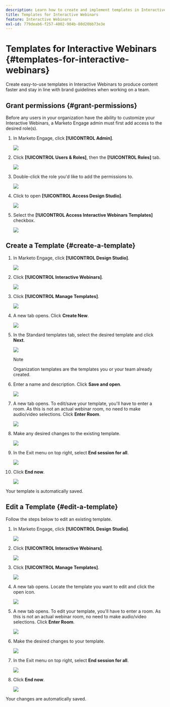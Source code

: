 ```yaml
---
description: Learn how to create and implement templates in Interactive Webinars.
title: Templates for Interactive Webinars
feature: Interactive Webinars
exl-id: 779deab6-f257-4002-904b-80d20bb73e3e
---
```

# Templates for Interactive Webinars {#templates-for-interactive-webinars}

Create easy-to-use templates in Interactive Webinars to produce content faster and stay in line with brand guidelines when working on a team.

## Grant permissions {#grant-permissions}

Before any users in your organization have the ability to customize your Interactive Webinars, a Marketo Engage admin must first add access to the desired role(s).

1. In Marketo Engage, click **[!UICONTROL Admin]**.

   ![](assets/templates-for-interactive-webinars-1.png)

1. Click **[!UICONTROL Users & Roles]**, then the **[!UICONTROL Roles]** tab.

   ![](assets/templates-for-interactive-webinars-2.png)

1. Double-click the role you'd like to add the permissions to.

   ![](assets/templates-for-interactive-webinars-3.png)

1. Click to open **[!UICONTROL Access Design Studio]**.

   ![](assets/templates-for-interactive-webinars-4.png)

1. Select the **[!UICONTROL Access Interactive Webinars Templates]** checkbox.

   ![](assets/templates-for-interactive-webinars-5.png)

## Create a Template {#create-a-template}

1. In Marketo Engage, click **[!UICONTROL Design Studio]**.

   ![](assets/templates-for-interactive-webinars-6.png)

1. Click **[!UICONTROL Interactive Webinars]**.

   ![](assets/templates-for-interactive-webinars-7.png)

1. Click **[!UICONTROL Manage Templates]**.

   ![](assets/templates-for-interactive-webinars-8.png)

1. A new tab opens. Click **Create New**.

   ![](assets/templates-for-interactive-webinars-9.png)

1. In the Standard templates tab, select the desired template and click **Next**.

   ![](assets/templates-for-interactive-webinars-10.png)

   >[!NOTE]
   >
   >Organization templates are the templates you or your team already created.

1. Enter a name and description. Click **Save and open**.

   ![](assets/templates-for-interactive-webinars-11.png)

1. A new tab opens. To edit/save your template, you'll have to enter a room. As this is not an actual webinar room, no need to make audio/video selections. Click **Enter Room**.

   ![](assets/templates-for-interactive-webinars-12.png)

1. Make any desired changes to the existing template.

   ![](assets/templates-for-interactive-webinars-13.png)

1. In the Exit menu on top right, select **End session for all**.

   ![](assets/templates-for-interactive-webinars-14.png)

1. Click **End now**.

   ![](assets/templates-for-interactive-webinars-15.png)

Your template is automatically saved.

## Edit a Template {#edit-a-template}

Follow the steps below to edit an existing template.

1. In Marketo Engage, click **[!UICONTROL Design Studio]**.

   ![](assets/templates-for-interactive-webinars-16.png)

1. Click **[!UICONTROL Interactive Webinars]**.

   ![](assets/templates-for-interactive-webinars-17.png)

1. Click **[!UICONTROL Manage Templates]**.

   ![](assets/templates-for-interactive-webinars-18.png)

1. A new tab opens. Locate the template you want to edit and click the open icon.

   ![](assets/templates-for-interactive-webinars-19.png)

1. A new tab opens. To edit your template, you'll have to enter a room. As this is not an actual webinar room, no need to make audio/video selections. Click **Enter Room**.

   ![](assets/templates-for-interactive-webinars-20.png)

1. Make the desired changes to your template.

   ![](assets/templates-for-interactive-webinars-21.png)

1. In the Exit menu on top right, select **End session for all**.

   ![](assets/templates-for-interactive-webinars-22.png)

1. Click **End now**.

   ![](assets/templates-for-interactive-webinars-23.png)

Your changes are automatically saved.
